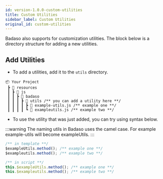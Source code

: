 ```yaml
---
id: version-1.0.0-custom-utilities
title: Custom Utilities
sidebar_label: Custom Utilities
original_id: custom-utilities
---
```


Badaso also supports for customization utilities. The block below is a directory structure for adding a new utilities.

## Add Utilities

- To add a utilities, add it to the `utils` directory.

```
📦 Your Project
 ┣ 📂 resources
 ┃ ┣ 📂 js
 ┃ ┃ ┣ 📂 badaso
 ┃ ┃ ┃ ┣ 📂 utils /** you can add a utility here **/
 ┃ ┃ ┃ ┃ ┣ 📜 example-utils.js /** example one **/
 ┃ ┃ ┃ ┃ ┗ 📜 exampleutils.js /** example two **/
```

- To use the utility that was just added, you can try using syntax below.

:::warning
The naming utils in Badaso uses the camel case. For example example-utils will become exampleUtils.
:::

<!--DOCUSAURUS_CODE_TABS-->
<!--Vue-->
```js
/** in template **/
$exampleUtils.method(); /** example one **/
$exampleutils.method(); /** example two **/

/** in script **/
this.$exampleUtils.method(); /** example one **/
this.$exampleutils.method(); /** example two **/
```
<!--END_DOCUSAURUS_CODE_TABS-->
